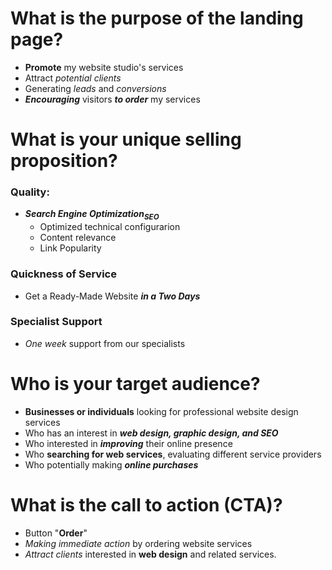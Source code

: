 # What is the purpose of the landing page?
* **Promote** my website studio's services 
* Attract _potential clients_ 
* Generating _leads_ and _conversions_
* **_Encouraging_** visitors **_to order_** my services

# What is your unique selling proposition?
### Quality:
* **_Search Engine Optimization<sub>SEO</sub>_**
    * Optimized technical configurarion
    * Content relevance
    * Link Popularity
### Quickness of Service
* Get a Ready-Made Website **_in a Two Days_**
### Specialist Support
* _One week_ support from our specialists

# Who is your target audience?
* **Businesses or individuals** looking for professional website design services
* Who has an interest in **_web design, graphic design, and SEO_**
* Who interested in **_improving_** their online presence
* Who **searching for web services**, evaluating different service providers
* Who potentially making **_online purchases_**

# What is the call to action (CTA)?
* Button "**Order**"
* _Making immediate action_ by ordering website services
* _Attract clients_ interested in **web design** and related services. 
